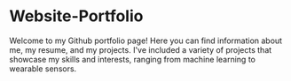 # Website-Portfolio
Welcome to my Github portfolio page! Here you can find information about me, my resume, and my projects. I've included a variety of projects that showcase my skills and interests, ranging from machine learning to wearable sensors.

